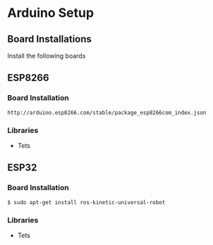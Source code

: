# Arduino Setup
## Board Installations

Install the following boards

## ESP8266

### Board Installation
  ```
  http://arduino.esp8266.com/stable/package_esp8266com_index.json
  ```
### Libraries
* Tets


## ESP32

### Board Installation
  ```
  $ sudo apt-get install ros-kinetic-universal-robot
  ```
### Libraries
* Tets
